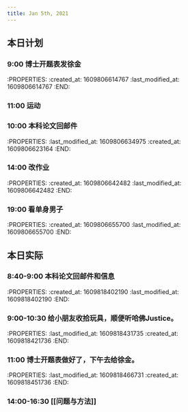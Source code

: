 ```yaml
---
title: Jan 5th, 2021
---
```


## 本日计划
### 9:00 博士开题表发徐金
:PROPERTIES:
:created_at: 1609806614767
:last_modified_at: 1609806614767
:END:
### 11:00 运动
### 10:00 本科论文回邮件
:PROPERTIES:
:last_modified_at: 1609806634975
:created_at: 1609806623164
:END:
### 14:00 改作业
:PROPERTIES:
:created_at: 1609806642482
:last_modified_at: 1609806642482
:END:
### 19:00 看单身男子
:PROPERTIES:
:created_at: 1609806655700
:last_modified_at: 1609806655700
:END:
## 本日实际
### 8:40-9:00 本科论文回邮件和信息
:PROPERTIES:
:created_at: 1609818402190
:last_modified_at: 1609818402190
:END:
### 9:00-10:30 给小朋友收拾玩具，顺便听哈佛Justice。
:PROPERTIES:
:last_modified_at: 1609818431735
:created_at: 1609818421736
:END:
### 11:00 博士开题表做好了，下午去给徐金。
:PROPERTIES:
:last_modified_at: 1609818466731
:created_at: 1609818451736
:END:
### 14:00-16:30 [[问题与方法]]
### 
